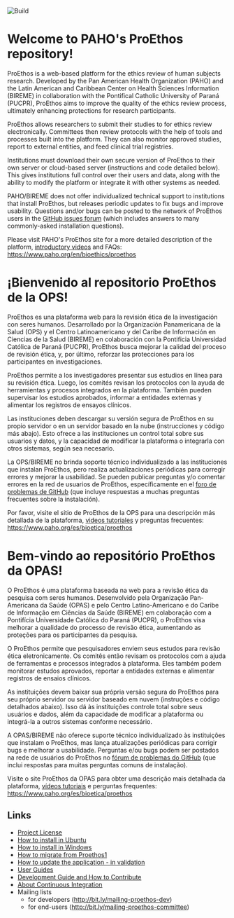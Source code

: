 ![Build](https://codeship.com/projects/e61c3520-93d1-0134-acbe-426698f4d6ff/status?branch=master)

Welcome to PAHO's ProEthos repository!
======================================

ProEthos is a web-based platform for the ethics review of human subjects research. Developed by the Pan American Health Organization (PAHO) and the Latin American and Caribbean Center on Health Sciences Information (BIREME) in collaboration with the Pontifical Catholic University of Paraná (PUCPR), ProEthos aims to improve the quality of the ethics review process, ultimately enhancing protections for research participants.

ProEthos allows researchers to submit their studies to for ethics review electronically. Committees then review protocols with the help of tools and processes built into the platform. They can also monitor approved studies, report to external entities, and feed clinical trial registries.

Institutions must download their own secure version of ProEthos to their own server or cloud-based server (instructions and code detailed below). This gives institutions full control over their users and data, along with the ability to modify the platform or integrate it with other systems as needed.

PAHO/BIREME does not offer individualized technical support to institutions that install ProEthos, but releases periodic updates to fix bugs and improve usability. Questions and/or bugs can be posted to the network of ProEthos users in the [GitHub issues forum](https://github.com/bireme/proethos2/issues) (which includes answers to many commonly-asked installation questions).

Please visit PAHO's ProEthos site for a more detailed description of the platform, [introductory videos](https://www.youtube.com/watch?v=-Y6ja2zcU0g) and FAQs: https://www.paho.org/en/bioethics/proethos

¡Bienvenido al repositorio ProEthos de la OPS!
==============================================

ProEthos es una plataforma web para la revisión ética de la investigación con seres humanos. Desarrollado por la Organización Panamericana de la Salud (OPS) y el Centro Latinoamericano y del Caribe de Información en Ciencias de la Salud (BIREME) en colaboración con la Pontificia Universidad Católica de Paraná (PUCPR), ProEthos busca mejorar la calidad del proceso de revisión ética, y, por último, reforzar las protecciones para los participantes en investigaciones.

ProEthos permite a los investigadores presentar sus estudios en línea para su revisión ética. Luego, los comités revisan los protocolos con la ayuda de herramientas y procesos integrados en la plataforma. También pueden supervisar los estudios aprobados, informar a entidades externas y alimentar los registros de ensayos clínicos.

Las instituciones deben descargar su versión segura de ProEthos en su propio servidor o en un servidor basado en la nube (instrucciones y código más abajo). Esto ofrece a las instituciones un control total sobre sus usuarios y datos, y la capacidad de modificar la plataforma o integrarla con otros sistemas, según sea necesario.

La OPS/BIREME no brinda soporte técnico individualizado a las instituciones que instalan ProEthos, pero realiza actualizaciones periódicas para corregir errores y mejorar la usabilidad. Se pueden publicar preguntas y/o comentar errores en la red de usuarios de ProEthos, específicamente en el [foro de problemas de GitHub](https://github.com/bireme/proethos2/issues) (que incluye respuestas a muchas preguntas frecuentes sobre la instalación).

Por favor, visite el sitio de ProEthos de la OPS para una descripción más detallada de la plataforma, [videos tutoriales](https://www.youtube.com/watch?v=PABUusmbqcM) y preguntas frecuentes: https://www.paho.org/es/bioetica/proethos

Bem-vindo ao repositório ProEthos da OPAS!
==========================================

O ProEthos é uma plataforma baseada na web para a revisão ética da pesquisa com seres humanos. Desenvolvido pela Organização Pan-Americana da Saúde (OPAS) e pelo Centro Latino-Americano e do Caribe de Informação em Ciências da Saúde (BIREME) em colaboração com a Pontifícia Universidade Católica do Paraná (PUCPR), o ProEthos visa melhorar a qualidade do processo de revisão ética, aumentando as proteções para os participantes da pesquisa.

O ProEthos permite que pesquisadores enviem seus estudos para revisão ética eletronicamente. Os comitês então revisam os protocolos com a ajuda de ferramentas e processos integrados à plataforma. Eles também podem monitorar estudos aprovados, reportar a entidades externas e alimentar registros de ensaios clínicos.

As instituições devem baixar sua própria versão segura do ProEthos para seu próprio servidor ou servidor baseado em nuvem (instruções e código detalhados abaixo). Isso dá às instituições controle total sobre seus usuários e dados, além da capacidade de modificar a plataforma ou integrá-la a outros sistemas conforme necessário.

A OPAS/BIREME não oferece suporte técnico individualizado às instituições que instalam o ProEthos, mas lança atualizações periódicas para corrigir bugs e melhorar a usabilidade. Perguntas e/ou bugs podem ser postados na rede de usuários do ProEthos no [fórum de problemas do GitHub](https://github.com/bireme/proethos2/issues) (que inclui respostas para muitas perguntas comuns de instalação).

Visite o site ProEthos da OPAS para obter uma descrição mais detalhada da plataforma, [vídeos tutoriais](https://www.youtube.com/watch?v=PABUusmbqcM) e perguntas frequentes: https://www.paho.org/es/bioetica/proethos

Links
-----

* [Project License](LICENSE.txt)
* [How to install in Ubuntu](doc/how-to/how-to-install-proethos2-in-ubuntu.md)
* [How to install in Windows](doc/how-to/how-to-install-proethos2-in-windows.md)
* [How to migrate from Proethos1](doc/how-to/how-to-migrate-from-proethos1.md)
* [How to update the application - in validation](doc/proethos2-update.md)
* [User Guides](doc/user-guides.md)
* [Development Guide and How to Contribute](doc/README.md)
* [About Continuous Integration](doc/continuous-integration.md)
* Mailing lists
  * for developers (http://bit.ly/mailing-proethos-dev)
  * for end-users (http://bit.ly/mailing-proethos-committee)
